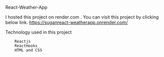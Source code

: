 React-Weather-App

I hosted this project on render.com . You can visit this project by clicking below link.
https://suganreact-weatherapp.onrender.com/

Technology used in this project

        Reactjs
        ReactHooks
        HTML and CSS
        

